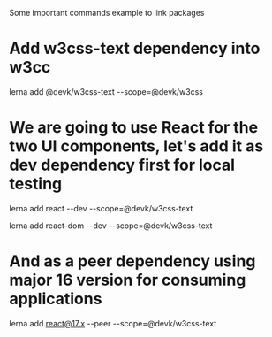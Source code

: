 Some important commands example to link packages

# Add w3css-text dependency into w3cc

lerna add @devk/w3css-text --scope=@devk/w3css

# We are going to use React for the two UI components, let's add it as dev dependency first for local testing

lerna add react --dev --scope=@devk/w3css-text

lerna add react-dom --dev --scope=@devk/w3css-text

# And as a peer dependency using major 16 version for consuming applications

lerna add react@17.x --peer --scope=@devk/w3css-text
